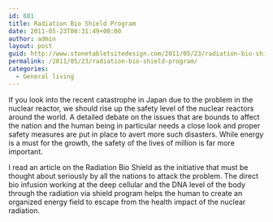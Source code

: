 ```yaml
---
id: 681
title: Radiation Bio Shield Program
date: 2011-05-23T06:31:49+00:00
author: admin
layout: post
guid: http://www.stonetabletsitedesign.com/2011/05/23/radiation-bio-shield-program/
permalink: /2011/05/23/radiation-bio-shield-program/
categories:
  - General living
---
```

If you look into the recent catastrophe in Japan due to the problem in the nuclear reactor, we should rise up the safety level of the nuclear reactors around the world. A detailed debate on the issues that are bounds to affect the nation and the human being in particular needs a close look and proper safety measures are put in place to avert more such disasters. While energy is a must for the growth, the safety of the lives of million is far more important.

I read an article on the Radiation Bio Shield as the initiative that must be thought about seriously by all the nations to attack the problem. The direct bio infusion working at the deep cellular and the DNA level of the body through the radiation via shield program helps the human to create an organized energy field to escape from the health impact of the nuclear radiation.